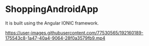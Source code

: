 # ShoppingAndroidApp
It is built using the Angular IONIC framework.

https://user-images.githubusercontent.com/77530565/192160189-175543c8-1a47-40a4-9064-28f0a3579fb9.mp4
